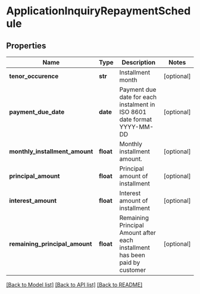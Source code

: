 # ApplicationInquiryRepaymentSchedule

## Properties
Name | Type | Description | Notes
------------ | ------------- | ------------- | -------------
**tenor_occurence** | **str** | Installment month | [optional] 
**payment_due_date** | **date** | Payment due date for each instalment in ISO 8601 date format YYYY-MM-DD | [optional] 
**monthly_installment_amount** | **float** | Monthly installment amount. | [optional] 
**principal_amount** | **float** | Principal amount of installment | [optional] 
**interest_amount** | **float** | Interest amount of installment | [optional] 
**remaining_principal_amount** | **float** | Remaining Principal Amount after each installment has been paid by customer | [optional] 

[[Back to Model list]](../README.md#documentation-for-models) [[Back to API list]](../README.md#documentation-for-api-endpoints) [[Back to README]](../README.md)

